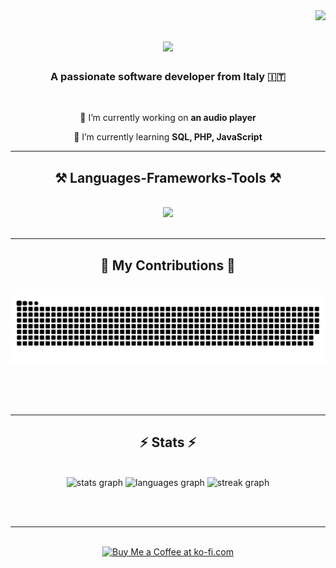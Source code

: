 
<img align="right" src="https://visitor-badge.laobi.icu/badge?page_id=profumato4.profumato4&"  />

<h1 align="center">
    <img src="https://readme-typing-svg.herokuapp.com/?font=Righteous&size=35&center=true&vCenter=true&width=500&height=70&duration=4000&lines=Hi+There!+👋;I'm+Lenny;AKA+profumato;" />
</h1>

<h3 align="center">A passionate software developer from Italy 🇮🇹</h3>

<br/>

<div align="center">
 
 🔭 I’m currently working on **an audio player**
 
 🌱 I’m currently learning **SQL, PHP, JavaScript**


 </div>


 <hr/>
 
<h2 align="center">⚒️ Languages-Frameworks-Tools ⚒️</h2>
<br/>
<div align="center">
    <img src="https://skillicons.dev/icons?i=html,css,vscode,github,figma,git,python,c,java,javascript,mysql,androidstudio,arduino,eclipse,idea,kali,linux,windows" /><br>
</div>

<br/>
<hr/>

<div align="center">
  <h2>🐍 My Contributions 🐍</h2>
  <br>
  <img alt="snake eating my contributions" src="https://raw.githubusercontent.com/profumato4/profumato4/output/github-contribution-grid-snake.svg" />
  
  <br/><br/><br/>
</div>

<hr/>

<h2 align="center">⚡ Stats ⚡</h2>
<br>
<div align="center">
  <img src="https://github-readme-stats.vercel.app/api?username=profumato4&hide_title=false&hide_rank=false&show_icons=true&include_all_commits=true&count_private=true&disable_animations=false&theme=react&locale=en&hide_border=false&order=1" height="150" alt="stats graph"  />
  <img src="https://github-readme-stats.vercel.app/api/top-langs?username=profumato4&locale=en&hide_title=false&layout=compact&card_width=320&langs_count=5&theme=react&hide_border=false&order=2" height="150" alt="languages graph"  />
  <img src="https://streak-stats.demolab.com?user=profumato4&locale=en&mode=daily&theme=react&hide_border=false&border_radius=5&order=3" height="150" alt="streak graph"  />
</div>


<br/><br/>

<hr/>

<br/>

<div align="center">
<a href='https://ko-fi.com/profumato' target='_blank'><img height='64' style='border:0px;height:64px;' src='https://storage.ko-fi.com/cdn/kofi1.png?v=3' border='0' alt='Buy Me a Coffee at ko-fi.com' /></a>
</div>

<br/>
